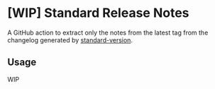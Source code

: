 # [WIP] Standard Release Notes
A GitHub action to extract only the notes from the latest tag from the changelog generated by [standard-version](https://github.com/conventional-changelog/standard-version).

## Usage

WIP
